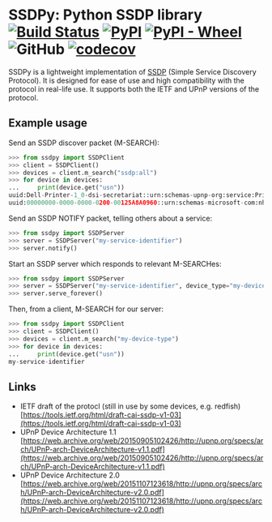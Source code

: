 # SSDPy: Python SSDP library [![Build Status](https://travis-ci.org/MoshiBin/ssdpy.svg?branch=master)](https://travis-ci.org/MoshiBin/ssdpy) [![PyPI](https://img.shields.io/pypi/v/ssdpy)](https://pypi.org/project/ssdpy/) [![PyPI - Wheel](https://img.shields.io/pypi/wheel/ssdpy)](https://pypi.org/project/ssdpy/) ![GitHub](https://img.shields.io/github/license/MoshiBin/ssdpy) [![codecov](https://codecov.io/gh/MoshiBin/ssdpy/branch/master/graph/badge.svg)](https://codecov.io/gh/MoshiBin/ssdpy)

SSDPy is a lightweight implementation of [SSDP](https://en.wikipedia.org/wiki/Simple_Service_Discovery_Protocol) (Simple Service Discovery Protocol). It is designed for ease of use and high compatibility with the protocol in real-life use. It supports both the IETF and UPnP versions of the protocol.

## Example usage

Send an SSDP discover packet (M-SEARCH):

```python
>>> from ssdpy import SSDPClient
>>> client = SSDPClient()
>>> devices = client.m_search("ssdp:all")
>>> for device in devices:
...     print(device.get("usn"))
uuid:Dell-Printer-1_0-dsi-secretariat::urn:schemas-upnp-org:service:PrintBasic:1
uuid:00000000-0000-0000-0200-00125A8A0960::urn:schemas-microsoft-com:nhed:presence:1
```

Send an SSDP NOTIFY packet, telling others about a service:

```python
>>> from ssdpy import SSDPServer
>>> server = SSDPServer("my-service-identifier")
>>> server.notify()
```

Start an SSDP server which responds to relevant M-SEARCHes:

```python
>>> from ssdpy import SSDPServer
>>> server = SSDPServer("my-service-identifier", device_type="my-device-type")
>>> server.serve_forever()
```

Then, from a client, M-SEARCH for our server:

```python
>>> from ssdpy import SSDPClient
>>> client = SSDPClient()
>>> devices = client.m_search("my-device-type")
>>> for device in devices:
...     print(device.get("usn"))
my-service-identifier
```

## Links

* IETF draft of the protocl (still in use by some devices, e.g. redfish) [https://tools.ietf.org/html/draft-cai-ssdp-v1-03](https://tools.ietf.org/html/draft-cai-ssdp-v1-03)
* UPnP Device Architecture 1.1 [https://web.archive.org/web/20150905102426/http://upnp.org/specs/arch/UPnP-arch-DeviceArchitecture-v1.1.pdf](https://web.archive.org/web/20150905102426/http://upnp.org/specs/arch/UPnP-arch-DeviceArchitecture-v1.1.pdf)
* UPnP Device Architecture 2.0 [https://web.archive.org/web/20151107123618/http://upnp.org/specs/arch/UPnP-arch-DeviceArchitecture-v2.0.pdf](https://web.archive.org/web/20151107123618/http://upnp.org/specs/arch/UPnP-arch-DeviceArchitecture-v2.0.pdf)
